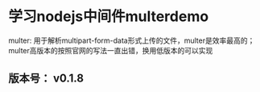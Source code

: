 # 学习nodejs中间件multerdemo

multer: 用于解析multipart-form-data形式上传的文件，multer是效率最高的；multer高版本的按照官网的写法一直出错，换用低版本的可以实现

## 版本号： v0.1.8
